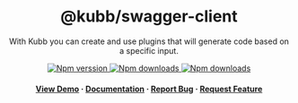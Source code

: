 <div align="center">

  <!-- <img src="assets/logo.png" alt="logo" width="200" height="auto" /> -->
  <h1>@kubb/swagger-client</h1>
  
  <p>
   With Kubb you can create and use plugins that will generate code based on a specific input.
  </p>

<!-- Badges -->
<p>
  <a href="https://www.npmjs.com/package/@kubb/swagger-client">
    <img alt="Npm verssion" src="https://img.shields.io/npm/v/@kubb/swagger-client?style=for-the-badge"/>
  </a>
  <a href="https://www.npmjs.com/package/@kubb/swagger-client">
    <img alt="Npm downloads" src="https://img.shields.io/bundlephobia/min/@kubb/swagger-client?style=for-the-badge"/>
  </a>
  <a href="https://www.npmjs.com/package/@kubb/swagger-client">
    <img alt="Npm downloads" src="https://img.shields.io/npm/dm/@kubb/swagger-client?style=for-the-badge"/>
  </a>
</p>
   
<h4>
    <a href="https://codesandbox.io/s/github/stijnvanhulle/kubb/tree/main/examples/simple">View Demo</a>
  <span> · </span>
    <a href="https://kubb.dev/" target="_blank">Documentation</a>
  <span> · </span>
    <a href="https://github.com/stijnvanhulle/kubb/issues/">Report Bug</a>
  <span> · </span>
    <a href="https://github.com/stijnvanhulle/kubb/issues/">Request Feature</a>
  </h4>
</div>

<br />

<!-- About the Project 
## :star2: About the Project

<div align="center"> 
  <img src="assets/screenshot.jpg" alt="screenshot" />
</div>
-->
